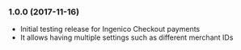 ### 1.0.0 (2017-11-16)

  * Initial testing release for Ingenico Checkout payments
  * It allows having multiple settings such as different merchant IDs